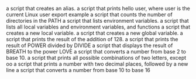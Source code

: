 a script that creates an alias.
a script that prints hello user, where user is the current Linux user
export example
 a script that counts the number of directories in the PATH
 a script that lists environment variables.
a script that lists all local variables and environment variables, and functions
a script that creates a new local variable.
a script that creates a new global variable.
 a script that prints the result of the addition of 128.
 a script that prints the result of POWER divided by DIVIDE
a script that displays the result of BREATH to the power LOVE
a script that converts a number from base 2 to base 10.
a script that prints all possible combinations of two letters, except oo
a script that prints a number with two decimal places, followed by a new line
a script that converts a number from base 10 to base 16
